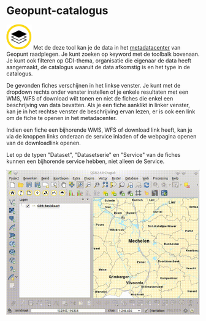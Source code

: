 Geopunt-catalogus
=============

![](images/geopuntDataCatalogus.png) Met de deze tool kan je de data in het [metadatacenter](https://metadata.geopunt.be) van Geopunt raadplegen. 
 Je kunt zoeken op keyword met de toolbalk bovenaan. 
 Je kunt ook filteren op GDI-thema, organisatie die eigenaar de data heeft aangemaakt, de catalogus waaruit de data afkomstig is en het type in de catalogus.

De gevonden fiches verschijnen in het linkse venster. 
 Je kunt met de dropdown rechts onder venster instellen of je enkele resultaten met een WMS, WFS of download wilt tonen en niet de fiches die enkel een beschrijving van data bevatten.
 Als je een fiche aanklikt in linker venster, kan je in het rechtse venster de beschrijving ervan lezen, er is ook een link om de fiche te openen in het metadacenter. 

Indien een fiche een bijhorende WMS, WFS of download link heeft, kan je  via de knoppen links onderaan de service inladen of de webpagina openen van de downloadlink openen.

Let op de typen "Dataset", "Datasetserie" en "Service" van de fiches kunnen een bijhorende service hebben, niet alleen de Service.

![](images/geopunt4qgisDataCatalogus.gif)